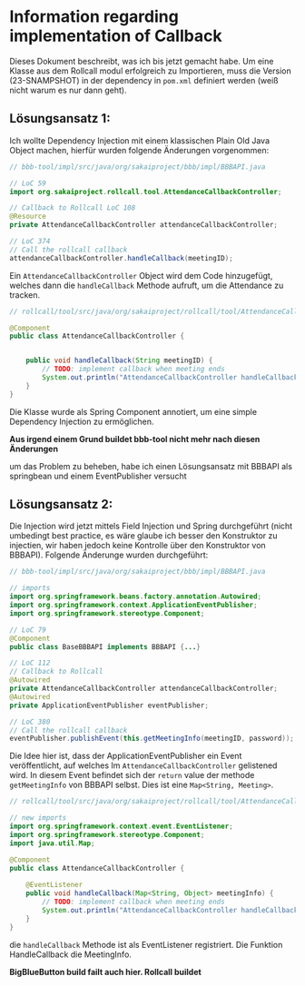 # Information regarding implementation of Callback

Dieses Dokument beschreibt, was ich bis jetzt gemacht habe. Um eine Klasse aus dem Rollcall 
modul erfolgreich zu Importieren, muss die Version (23-SNAMPSHOT) in der dependency in 
`pom.xml` definiert werden (weiß nicht warum es nur dann geht).

## Lösungsansatz 1:

Ich wollte Dependency Injection mit einem klassischen Plain Old Java Object machen, hierfür wurden folgende Änderungen vorgenommen:
```java
// bbb-tool/impl/src/java/org/sakaiproject/bbb/impl/BBBAPI.java

// LoC 59
import org.sakaiproject.rollcall.tool.AttendanceCallbackController;

// Callback to Rollcall LoC 108
@Resource
private AttendanceCallbackController attendanceCallbackController;

// LoC 374
// Call the rollcall callback
attendanceCallbackController.handleCallback(meetingID);
```

Ein `AttendanceCallbackController` Object wird dem Code hinzugefügt, welches dann die `handleCallback` Methode aufruft, um die Attendance zu tracken.

```java
// rollcall/tool/src/java/org/sakaiproject/rollcall/tool/AttendanceCallbackController

@Component
public class AttendanceCallbackController {


    public void handleCallback(String meetingID) {
        // TODO: implement callback when meeting ends
        System.out.println("AttendanceCallbackController handleCallback");
    }
}
```

Die Klasse wurde als Spring Component annotiert, um eine simple Dependency Injection zu ermöglichen.

**Aus irgend einem Grund buildet bbb-tool nicht mehr nach diesen Änderungen**

um das Problem zu beheben, habe ich einen Lösungsansatz mit BBBAPI als springbean und einem EventPublisher versucht

## Lösungsansatz 2:

Die Injection wird jetzt mittels Field Injection und Spring durchgeführt 
(nicht umbedingt best practice, es wäre glaube ich besser den Konstruktor zu injectien, wir haben
jedoch keine Kontrolle über den Konstruktor von BBBAPI). Folgende Änderunge wurden durchgeführt:

```java
// bbb-tool/impl/src/java/org/sakaiproject/bbb/impl/BBBAPI.java

// imports
import org.springframework.beans.factory.annotation.Autowired;
import org.springframework.context.ApplicationEventPublisher;
import org.springframework.stereotype.Component;

// LoC 79
@Component
public class BaseBBBAPI implements BBBAPI {...}

// LoC 112
// Callback to Rollcall
@Autowired
private AttendanceCallbackController attendanceCallbackController;
@Autowired
private ApplicationEventPublisher eventPublisher;

// LoC 380
// Call the rollcall callback
eventPublisher.publishEvent(this.getMeetingInfo(meetingID, password));
```

Die Idee hier ist, dass der ApplicationEventPublisher ein Event veröffentlicht, auf welches Im 
`AttendanceCallbackController` gelistened wird. In diesem Event befindet sich der `return` value 
der methode `getMeetingInfo` von BBBAPI selbst. Dies ist eine `Map<String, Meeting>`.

```java
// rollcall/tool/src/java/org/sakaiproject/rollcall/tool/AttendanceCallbackController

// new imports
import org.springframework.context.event.EventListener;
import org.springframework.stereotype.Component;
import java.util.Map;

@Component
public class AttendanceCallbackController {
    
    @EventListener
    public void handleCallback(Map<String, Object> meetingInfo) {
        // TODO: implement callback when meeting ends
        System.out.println("AttendanceCallbackController handleCallback");
    }
}
```

die `handleCallback` Methode ist als EventListener registriert. Die Funktion HandleCallback 
die MeetingInfo.

**BigBlueButton build failt auch hier. Rollcall buildet**
